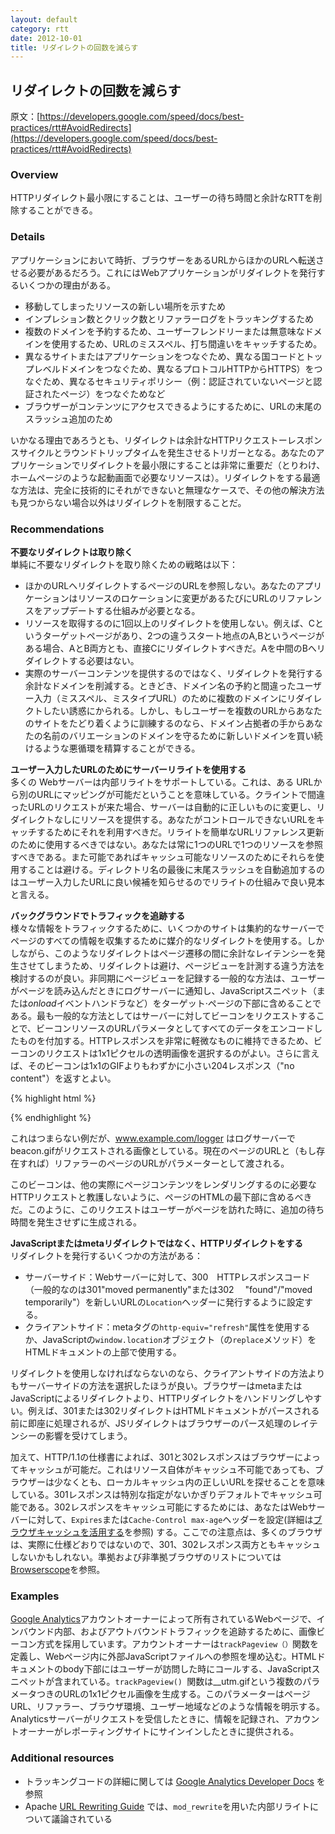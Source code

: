 ```yaml
---
layout: default
category: rtt
date: 2012-10-01
title: リダイレクトの回数を減らす
---
```

## リダイレクトの回数を減らす

原文：[https://developers.google.com/speed/docs/best-practices/rtt#AvoidRedirects](https://developers.google.com/speed/docs/best-practices/rtt#AvoidRedirects)

### Overview

HTTPリダイレクト最小限にすることは、ユーザーの待ち時間と余計なRTTを削除することができる。

### Details

アプリケーションにおいて時折、ブラウザーをあるURLからほかのURLへ転送させる必要があるだろう。これにはWebアプリケーションがリダイレクトを発行するいくつかの理由がある。

+ 移動してしまったリソースの新しい場所を示すため
+ インプレション数とクリック数とリファラーログをトラッキングするため
+ 複数のドメインを予約するため、ユーザーフレンドリーまたは無意味なドメインを使用するため、URLのミススペル、打ち間違いをキャッチするため。
+ 異なるサイトまたはアプリケーションをつなぐため、異なる国コードとトップレベルドメインをつなぐため、異なるプロトコルHTTPからHTTPS）をつなぐため、異なるセキュリティポリシー（例：認証されていないページと認証されたページ）をつなぐためなど
+ ブラウザーがコンテンツにアクセスできるようにするために、URLの末尾のスラッシュ追加のため

いかなる理由であろうとも、リダイレクトは余計なHTTPリクエストーレスポンスサイクルとラウンドトリップタイムを発生させるトリガーとなる。あなたのアプリケーションでリダイレクトを最小限にすることは非常に重要だ（とりわけ、ホームページのような起動画面で必要なリソースは）。リダイレクトをする最適な方法は、完全に技術的にそれができないと無理なケースで、その他の解決方法も見つからない場合以外はリダイレクトを制限することだ。

### Recommendations

__不要なリダイレクトは取り除く __  
単純に不要なリダイレクトを取り除くための戦略は以下：

+ ほかのURLへリダイレクトするページのURLを参照しない。あなたのアプリケーションはリソースのロケーションに変更があるたびにURLのリファレンスをアップデートする仕組みが必要となる。
+ リソースを取得するのに1回以上のリダイレクトを使用しない。例えば、Cというターゲットページがあり、2つの違うスタート地点のA,Bというページがある場合、AとB両方とも、直接Cにリダイレクトすべきだ。Aを中間のBへリダイレクトする必要はない。
+ 実際のサーバーコンテンツを提供するのではなく、リダイレクトを発行する余計なドメインを削減する。ときどき、ドメイン名の予約と間違ったユーザー入力（ミススペル、ミスタイプURL）のために複数のドメインにリダイレクトしたい誘惑にかられる。しかし、もしユーザーを複数のURLからあなたのサイトをたどり着くように訓練するのなら、ドメイン占拠者の手からあなたの名前のバリエーションのドメインを守るために新しいドメインを買い続けるような悪循環を精算することができる。

__ユーザー入力したURLのためにサーバーリライトを使用する__  
多くの Webサーバーは内部リライトをサポートしている。これは、ある URLから別のURLにマッピングが可能だということを意味している。クライントで間違ったURLのリクエストが来た場合、サーバーは自動的に正しいものに変更し、リダイレクトなしにリソースを提供する。あなたがコントロールできないURLをキャッチするためにそれを利用すべきだ。リライトを簡単なURLリファレンス更新のために使用するべきではない。あなたは常に1つのURLで1つのリソースを参照すべきである。また可能であればキャッシュ可能なリソースのためにそれらを使用することは避ける。ディレクトリ名の最後に末尾スラッシュを自動追加するのはユーザー入力したURLに良い候補を知らせるのでリライトの仕組みで良い見本と言える。

__バックグラウンドでトラフィックを追跡する__  
様々な情報をトラフィックするために、いくつかのサイトは集約的なサーバーでページのすべての情報を収集するために媒介的なリダイレクトを使用する。しかしながら、このようなリダイレクトはページ遷移の間に余計なレイテンシーを発生させてしまうため、リダイレクトは避け、ページビューを計測する違う方法を検討するのが良い。非同期にページビューを記録する一般的な方法は、ユーザーがページを読み込んだときにログサーバーに通知し、JavaScriptスニペット（または*onload*イベントハンドラなど）をターゲット·ページの下部に含めることである。最も一般的な方法としてはサーバーに対してビーコンをリクエストすることで、ビーコンリソースのURLパラメータとしてすべてのデータをエンコードしたものを付加する。HTTPレスポンスを非常に軽微なものに維持できるため、ビーコンのリクエストは1x1ピクセルの透明画像を選択するのがよい。さらに言えば、そのビーコンは1x1のGIFよりもわずかに小さい204レスポンス（"no content"）を返すとよい。

{% highlight html %}
<script type="text/javascript">
	 var thisPage = location.href;
	 var referringPage = (document.referrer) ? document.referrer : "none";
	 var beacon = new Image();
	 beacon.src = "http://www.example.com/logger/beacon.gif?page=" + encodeURI(thisPage)
	 + "&ref=" + encodeURI(referringPage);
</script>
{% endhighlight %}

これはつまらない例だが、www.example.com/logger はログサーバーでbeacon.gifがリクエストされる画像としている。現在のページのURLと（もし存在すれば）リファラーのページのURLがパラメーターとして渡される。

このビーコンは、他の実際にページコンテンツをレンダリングするのに必要なHTTPリクエストと教護しないように、ページのHTMLの最下部に含めるべきだ。このように、このリクエストはユーザーがページを訪れた時に、追加の待ち時間を発生させずに生成される。

__JavaScriptまたはmetaリダイレクトではなく、HTTPリダイレクトをする __  
リダイレクトを発行するいくつかの方法がある：

+ サーバーサイド：Webサーバーに対して、300　HTTPレスポンスコード（一般的なのは301"moved permanently"または302 　"found"/"moved temporarily"）を新しいURLの`Location`ヘッダーに発行するように設定する。
+ クライアントサイド：metaタグの`http-equiv="refresh"`属性を使用するか、JavaScriptの`window.location`オブジェクト（の`replace`メソッド）をHTMLドキュメントの上部で使用する。

リダイレクトを使用しなければならないのなら、クライアントサイドの方法よりもサーバーサイドの方法を選択したほうが良い。ブラウザーはmetaまたはJavaScriptによるリダイレクトより、HTTPリダイレクトをハンドリングしやすい。例えば、301または302リダイレクトはHTMLドキュメントがパースされる前に即座に処理されるが、JSリダイレクトはブラウザーのパース処理のレイテンシーの影響を受けてしまう。

加えて、HTTP/1.1の仕様書によれば、301と302レスポンスはブラウザーによってキャッシュが可能だ。これはリソース自体がキャッシュ不可能であっても、ブラウザーは少なくとも、ローカルキャッシュ内の正しいURLを探せることを意味している。301レスポンスは特別な指定がないかぎりデフォルトでキャッシュ可能である。302レスポンスをキャッシュ可能にするためには、あなたはWebサーバーに対して、`Expires`または`Cache-Control max-age`ヘッダーを設定(詳細は[ブラウザキャッシュを活用する](/speed/caching/LeverageBrowserCaching.html)を参照)
する。ここでの注意点は、多くのブラウザは、実際に仕様どおりではないので、301、302レスポンス両方ともキャッシュしないかもしれない。準拠および非準拠ブラウザのリストについては[Browserscope](http://www.browserscope.org/)を参照。

### Examples

[Google Analytics](http://www.google.com/analytics)アカウントオーナーによって所有されているWebページで、インバウンド内部、およびアウトバウンドトラフィックを追跡するために、画像ビーコン方式を採用しています。アカウントオーナーは`trackPageview（）`関数を定義し、Webページ内に外部JavaScriptファイルへの参照を埋め込む。HTMLドキュメントのbody下部にはユーザーが訪問した時にコールする、JavaScriptスニペットが含まれている。`trackPageview() `関数は__utm.gifという複数のパラメータつきのURLの1x1ピクセル画像を生成する。このパラメーターはページURL、リファラー、ブラウザ環境、ユーザー地域などのような情報を明示する。Analyticsサーバーがリクエストを受信したときに、情報を記録され、アカウントオーナーがレポーティングサイトにサインインしたときに提供される。

### Additional resources
+ トラッキングコードの詳細に関しては [Google Analytics Developer Docs](http://code.google.com/apis/analytics/docs/index.html) を参照
+ Apache [URL Rewriting Guide](http://apache.org/docs/2.2/rewrite/) では、`mod_rewrite`を用いた内部リライトについて議論されている
























